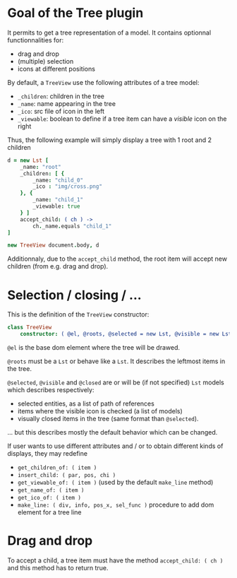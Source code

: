 # Goal of the Tree plugin 

It permits to get a tree representation of a model. It contains optionnal functionnalities for:

* drag and drop
* (multiple) selection
* icons at different positions

By default, a `TreeView` use the following attributes of a tree model:

* `_children`: children in the tree
* `_name`: name appearing in the tree
* `_ico`: src file of icon in the left
* `_viewable`: boolean to define if a tree item can have a *visible* icon on the right

Thus, the following example will simply display a tree with 1 root and 2 children

```coffeescript
d = new Lst [
    _name: "root"
    _children: [ {
        _name: "child_0"
        _ico : "img/cross.png"
    }, {
        _name: "child_1"
        _viewable: true
    } ]
    accept_child: ( ch ) ->
        ch._name.equals "child_1"
]

new TreeView document.body, d
```

Additionnaly, due to the `accept_child` method, the root item will accept new children (from e.g. drag and drop).

# Selection / closing / ...

This is the definition of the `TreeView` constructor:

```coffeescript
class TreeView
    constructor: ( @el, @roots, @selected = new Lst, @visible = new Lst, @closed = new Lst ) ->
```

`@el` is the base dom element where the tree will be drawed.

`@roots` must be a `Lst` or behave like a `Lst`. It describes the leftmost items in the tree.

`@selected`, `@visible` and `@closed` are or will be (if not specified) `Lst` models which describes respectively:

* selected entities, as a list of path of references
* items where the visible icon is checked (a list of models)
* visually closed items in the tree (same format than `@selected`).


... but this describes mostly the default behavior which can be changed.

If user wants to use different attributes and / or to obtain different kinds of displays, they may redefine

* `get_children_of: ( item )`
* `insert_child: ( par, pos, chi )`
* `get_viewable_of: ( item )` (used by the default `make_line` method)
* `get_name_of: ( item )`
* `get_ico_of: ( item )`
* `make_line: ( div, info, pos_x, sel_func )` procedure to add dom element for a tree line

# Drag and drop

To accept a child, a tree item must have the method `accept_child: ( ch )` and this method has to return true.


